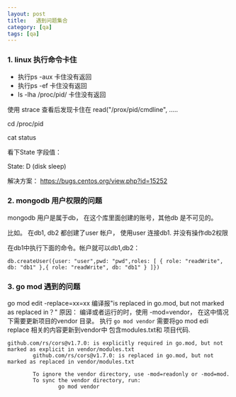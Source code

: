 ```yaml
---
layout: post
title:   遇到问题集合
category: [qa]
tags: [qa]
---
```



### 1. linux 执行命令卡住

- 执行ps -aux 卡住没有返回
- 执行ps -ef 卡住没有返回
- ls -lha /proc/pid/ 卡住没有返回


使用 strace 查看后发现卡住在 read("/prox/pid/cmdline", .....

cd /proc/pid 

cat status 

看下State 字段值：

State:	D (disk sleep)

解决方案：
https://bugs.centos.org/view.php?id=15252

### 2. mongodb 用户权限的问题

 mongodb 用户是属于db， 在这个库里面创建的账号，其他db 是不可见的。

比如。 在db1, db2 都创建了user 帐户， 使用user 连接db1. 并没有操作db2权限

在db1中执行下面的命令。帐户就可以db1,db2：
```bazaar
db.createUser({user: "user",pwd: "pwd",roles: [ { role: "readWrite", db: "db1" },{ role: "readWrite", db: "db1" } ]})

```




### 3. go mod 遇到的问题

go mod edit  -replace=xx=xx
编译报"is replaced in go.mod, but not marked as replaced in？"
原因：
编译或者运行的时，使用 -mod=vendor， 在这中情况下需要更新项目的vendor 目录。
执行 `go mod vendor` 需要将go mod edi replace 相关的内容更新到vendor中
包含modules.txt和 项目代码.



```
github.com/rs/cors@v1.7.0: is explicitly required in go.mod, but not marked as explicit in vendor/modules.txt
        github.com/rs/cors@v1.7.0: is replaced in go.mod, but not marked as replaced in vendor/modules.txt

        To ignore the vendor directory, use -mod=readonly or -mod=mod.
        To sync the vendor directory, run:
                go mod vendor
```

